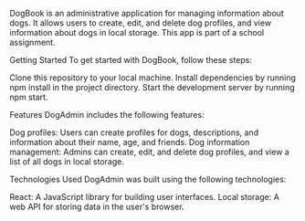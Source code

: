
DogBook is an administrative application for managing information about dogs. It allows users to create, edit, and delete dog profiles, and view information about dogs in local storage. This app is part of a school assignment.

Getting Started
To get started with DogBook, follow these steps:

Clone this repository to your local machine.
Install dependencies by running npm install in the project directory.
Start the development server by running npm start.

Features
DogAdmin includes the following features:

Dog profiles: Users can create profiles for dogs, descriptions, and information about their name, age, and friends.
Dog information management: Admins can create, edit, and delete dog profiles, and view a list of all dogs in local storage.

Technologies Used
DogAdmin was built using the following technologies:

React: A JavaScript library for building user interfaces.
Local storage: A web API for storing data in the user's browser.

